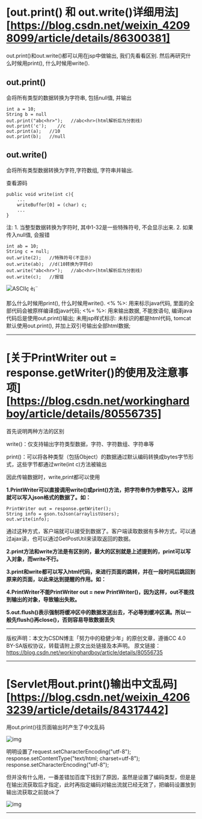 # [out.print() 和 out.write()详细用法][https://blog.csdn.net/weixin_42098099/article/details/86300381]



out.print()和out.write()都可以用在jsp中做输出, 我们先看看区别. 然后再研究什么时候用print(), 什么时候用write().

## out.print()

会将所有类型的数据转换为字符串, 包括null值, 并输出

```
int a = 10;
String b = null
out.print("abc<hr>");	//abc<hr>(html解析后为分割线)
out.print('c');	   //c
out.print(a);	//10
out.print(b);	//null
```



## out.write()

会将所有类型数据转换为字符,字符数组, 字符串并输出.

查看源码

```
public void write(int c){
    ...
    writeBuffer[0] = (char) c; 
    ...
}
```

注: 1. 当整型数据转换为字符时, 其中1-32是一些特殊符号, 不会显示出来. 2. 如果传入null值, 会报错

```
int ab = 10;
String c = null;
out.write(2);	//特殊符号(不显示)
out.write(ab);	//d(10转换为字符d)
out.write("abc<hr>");	//abc<hr>(html解析后为分割线)
out.write(c);	//报错
```

![ASCIIç è¡¨](https://img-blog.csdn.net/20160910022505042)

那么什么时候用print(), 什么时候用write().
<% %>:
用来标示java代码, 里面的全部代码会被原样编译成java代码;
<%= %>:
用来输出数据, 不能放语句, 编译java代码后是使用out.print()输出;
未用jsp样式标示:
未标识的都是html代码, tomcat默认使用out.print(), 并加上双引号输出全部html数据;

----



# [关于PrintWriter out = response.getWriter()的使用及注意事项][https://blog.csdn.net/workinghardboy/article/details/80556735]



首先说明两种方法的区别

write()：仅支持输出字符类型数据，字符、字符数组、字符串等

print()：可以将各种类型（包括Object）的数据通过默认编码转换成bytes字节形式，这些字节都通过write(int c)方法被输出

因此传输数据时，write,print都可以使用

**1.PrintWriter可以直接调用write()或print()方法，把字符串作为参数写入，这样就可以写入json格式的数据了。如：**

```
PrintWriter out = response.getWriter();
String info = gson.toJson(arraylistUsers);
out.write(info);
```

通过这种方式，客户端就可以接受到数据了。客户端读取数据有多种方式，可以通过ajax读，也可以通过GetPostUtil来读取返回的数据。



**2.print方法和write方法是有区别的，最大的区别就是上述提到的，print可以写入对象，而write不行。**

**3.print和write都可以写入html代码，来进行页面的跳转，并在一段时间后跳回到原来的页面，以此来达到提醒的作用。如：**



**4.PrintWriter不能PrintWriter  out = new PrintWriter()，因为这样，out不能找到输出的对象，导致输出失败。**

**5.out.flush()表示强制将缓冲区中的数据发送出去，不必等到缓冲区满。所以一般先flush()再close()，否则容易导致数据丢失**

------------------------------------------------
版权声明：本文为CSDN博主「努力中的稳健少年」的原创文章，遵循CC 4.0 BY-SA版权协议，转载请附上原文出处链接及本声明。
原文链接：https://blog.csdn.net/workinghardboy/article/details/80556735

----



# [Servlet用out.print()输出中文乱码][https://blog.csdn.net/weixin_42063239/article/details/84317442]

用out.print()往页面输出时产生了中文乱码

![img](https://img-blog.csdnimg.cn/20181121133444612.PNG?x-oss-process=image/watermark,type_ZmFuZ3poZW5naGVpdGk,shadow_10,text_aHR0cHM6Ly9ibG9nLmNzZG4ubmV0L3dlaXhpbl80MjA2MzIzOQ==,size_16,color_FFFFFF,t_70)

明明设置了request.setCharacterEncoding("utf-8");
response.setContentType("text/html; charset=utf-8");
response.setCharacterEncoding("utf-8");

但并没有什么用，一番差错加百度下找到了原因，虽然是设置了编码类型，但是是在输出流获取后才指定，此时再指定编码对输出流就已经无效了，把编码设置放到输出流获取之前就ok了

![img](https://img-blog.csdnimg.cn/20181121133801184.PNG?x-oss-process=image/watermark,type_ZmFuZ3poZW5naGVpdGk,shadow_10,text_aHR0cHM6Ly9ibG9nLmNzZG4ubmV0L3dlaXhpbl80MjA2MzIzOQ==,size_16,color_FFFFFF,t_70)

------------------------------------------------
